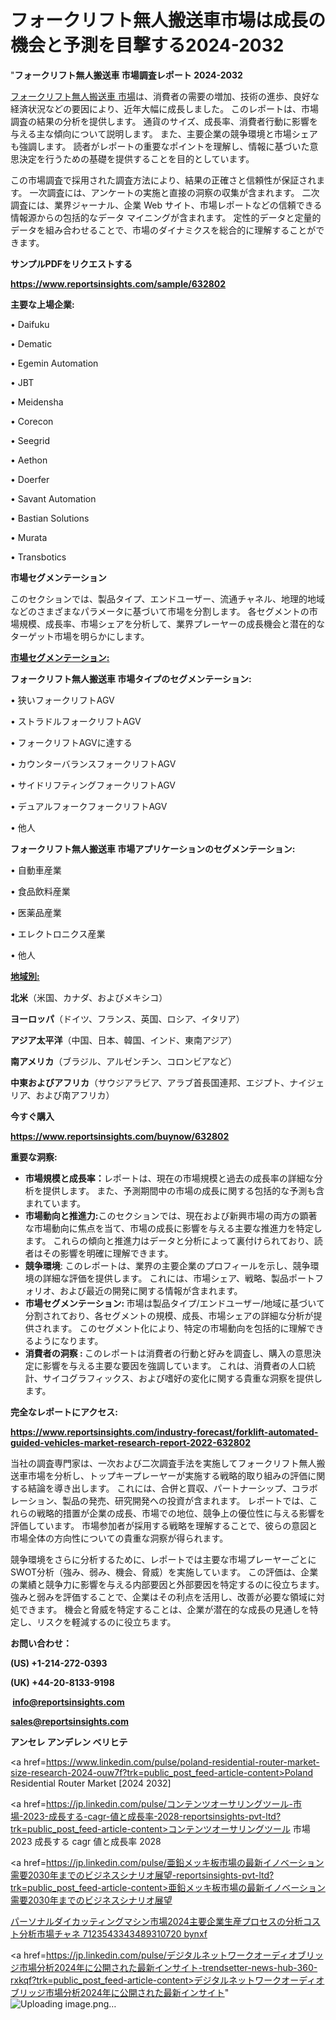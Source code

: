 # フォークリフト無人搬送車市場は成長の機会と予測を目撃する2024-2032

 "<strong>フォークリフト無人搬送車 市場調査レポート 2024-2032</strong>

<a href=https://www.reportsinsights.com/sample/632802>フォークリフト無人搬送車 市場</a>は、消費者の需要の増加、技術の進歩、良好な経済状況などの要因により、近年大幅に成長しました。 このレポートは、市場調査の結果の分析を提供します。 通貨のサイズ、成長率、消費者行動に影響を与える主な傾向について説明します。 また、主要企業の競争環境と市場シェアも強調します。 読者がレポートの重要なポイントを理解し、情報に基づいた意思決定を行うための基礎を提供することを目的としています。

この市場調査で採用された調査方法により、結果の正確さと信頼性が保証されます。 一次調査には、アンケートの実施と直接の洞察の収集が含まれます。 二次調査には、業界ジャーナル、企業 Web サイト、市場レポートなどの信頼できる情報源からの包括的なデータ マイニングが含まれます。 定性的データと定量的データを組み合わせることで、市場のダイナミクスを総合的に理解することができます。

<strong><b>サンプルPDFをリクエストする</b></strong>

<a href=https://www.reportsinsights.com/sample/632802><strong><u>https://www.reportsinsights.com/sample/632802</u></strong></a>

<strong>主要な上場企業:</strong>

• Daifuku

• Dematic

• Egemin Automation

• JBT

• Meidensha

• Corecon

• Seegrid

• Aethon

• Doerfer

• Savant Automation

• Bastian Solutions

• Murata

• Transbotics

<strong>市場セグメンテーション</strong>

このセクションでは、製品タイプ、エンドユーザー、流通チャネル、地理的地域などのさまざまなパラメータに基づいて市場を分割します。 各セグメントの市場規模、成長率、市場シェアを分析して、業界プレーヤーの成長機会と潜在的なターゲット市場を明らかにします。

<strong><u>市場セグメンテーション</u></strong><strong><u>:</u></strong>

<strong>フォークリフト無人搬送車 市場タイプのセグメンテーション:</strong>

• 狭いフォークリフトAGV

• ストラドルフォークリフトAGV

• フォークリフトAGVに達する

• カウンターバランスフォークリフトAGV

• サイドリフティングフォークリフトAGV

• デュアルフォークフォークリフトAGV

• 他人

<strong>フォークリフト無人搬送車 市場アプリケーションのセグメンテーション:</strong>

• 自動車産業

• 食品飲料産業

• 医薬品産業

• エレクトロニクス産業

• 他人

<strong><u>地域別</u></strong><strong><u>:</u></strong>

<strong>北米</strong>（米国、カナダ、およびメキシコ）

<strong>ヨーロッパ</strong>（ドイツ、フランス、英国、ロシア、イタリア）

<strong>アジア太平洋</strong>（中国、日本、韓国、インド、東南アジア）

<strong>南アメリカ</strong>（ブラジル、アルゼンチン、コロンビアなど）

<strong>中東およびアフリカ</strong>（サウジアラビア、アラブ首長国連邦、エジプト、ナイジェリア、および南アフリカ）

<strong>今すぐ購入</strong>

<a href=https://www.reportsinsights.com/buynow/632802><strong><u>https://www.reportsinsights.com/buynow/632802</u></strong></a>

<strong>重要な洞察:</strong>
<ul>
  <li><strong>市場規模と成長率：</strong>レポートは、現在の市場規模と過去の成長率の詳細な分析を提供します。 また、予測期間中の市場の成長に関する包括的な予測も含まれています。</li>
  <li><strong>市場動向と推進力:</strong>このセクションでは、現在および新興市場の両方の顕著な市場動向に焦点を当て、市場の成長に影響を与える主要な推進力を特定します。 これらの傾向と推進力はデータと分析によって裏付けられており、読者はその影響を明確に理解できます。</li>
  <li><strong>競争環境</strong>: このレポートは、業界の主要企業のプロフィールを示し、競争環境の詳細な評価を提供します。 これには、市場シェア、戦略、製品ポートフォリオ、および最近の開発に関する情報が含まれます。</li>
  <li><strong>市場セグメンテーション: </strong>市場は製品タイプ/エンドユーザー/地域に基づいて分割されており、各セグメントの規模、成長、市場シェアの詳細な分析が提供されます。 このセグメント化により、特定の市場動向を包括的に理解できるようになります。</li>
  <li><strong>消費者の洞察 : </strong>このレポートは消費者の行動と好みを調査し、購入の意思決定に影響を与える主要な要因を強調しています。 これは、消費者の人口統計、サイコグラフィックス、および嗜好の変化に関する貴重な洞察を提供します。</li>
</ul>
<strong>完全なレポートにアクセス:</strong>

<a href=https://www.reportsinsights.com/industry-forecast/forklift-automated-guided-vehicles-market-research-report-2022-632802><strong><u><b>https://www.reportsinsights.com/industry-forecast/forklift-automated-guided-vehicles-market-research-report-2022-632802</b></u></strong></a>

当社の調査専門家は、一次および二次調査手法を実施してフォークリフト無人搬送車市場を分析し、トップキープレーヤーが実施する戦略的取り組みの評価に関する結論を導き出します。 これには、合併と買収、パートナーシップ、コラボレーション、製品の発売、研究開発への投資が含まれます。 レポートでは、これらの戦略的措置が企業の成長、市場での地位、競争上の優位性に与える影響を評価しています。 市場参加者が採用する戦略を理解することで、彼らの意図と市場全体の方向性についての貴重な洞察が得られます。

競争環境をさらに分析するために、レポートでは主要な市場プレーヤーごとにSWOT分析（強み、弱み、機会、脅威）を実施しています。 この評価は、企業の業績と競争力に影響を与える内部要因と外部要因を特定するのに役立ちます。 強みと弱みを評価することで、企業はその利点を活用し、改善が必要な領域に対処できます。 機会と脅威を特定することは、企業が潜在的な成長の見通しを特定し、リスクを軽減するのに役立ちます。

<strong>お問い合わせ：</strong>

<strong>(US) +1-214-272-0393</strong>

<strong>(UK) +44-20-8133-9198</strong>

<strong> </strong><a href=info@reportsinsights.com><strong><u>info@reportsinsights.com</u></strong></a>

<a href=sales@reportsinsights.com><strong><u>sales@reportsinsights.com</u></strong></a>

<strong>アンセレ アンデレン ベリヒテ</strong>

<a href=https://www.linkedin.com/pulse/poland-residential-router-market-size-research-2024-ouw7f?trk=public_post_feed-article-content>Poland Residential Router Market [2024 2032]</a>

<a href=https://jp.linkedin.com/pulse/コンテンツオーサリングツール-市場-2023-成長する-cagr-値と成長率-2028-reportsinsights-pvt-ltd?trk=public_post_feed-article-content>コンテンツオーサリングツール 市場 2023 成長する cagr 値と成長率 2028</a>

<a href=https://jp.linkedin.com/pulse/亜鉛メッキ板市場の最新イノベーション需要2030年までのビジネスシナリオ展望-reportsinsights-pvt-ltd?trk=public_post_feed-article-content>亜鉛メッキ板市場の最新イノベーション需要2030年までのビジネスシナリオ展望</a>

<a href=https://www.linkedin.com/pulse/パーソナルダイカッティングマシン市場2024主要企業生産プロセスの分析コスト分析市場チャネ-7123543343489310720-bynxf/>パーソナルダイカッティングマシン市場2024主要企業生産プロセスの分析コスト分析市場チャネ 7123543343489310720 bynxf</a>

<a href=https://jp.linkedin.com/pulse/デジタルネットワークオーディオブリッジ市場分析2024年に公開された最新インサイト-trendsetter-news-hub-360-rxkqf?trk=public_post_feed-article-content>デジタルネットワークオーディオブリッジ市場分析2024年に公開された最新インサイト</a>"
![Uploading image.png…]()
